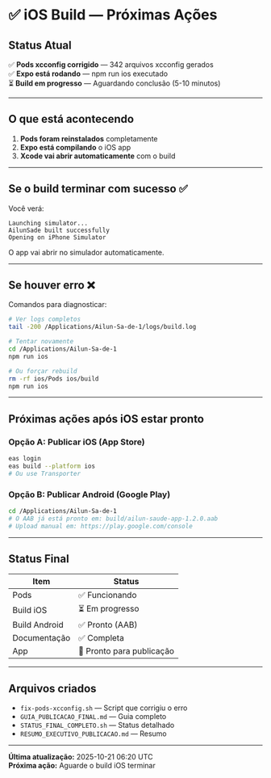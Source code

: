 # ✅ iOS Build — Próximas Ações

## Status Atual

✅ **Pods xcconfig corrigido** — 342 arquivos xcconfig gerados  
✅ **Expo está rodando** — npm run ios executado  
⏳ **Build em progresso** — Aguardando conclusão (5-10 minutos)

---

## O que está acontecendo

1. **Pods foram reinstalados** completamente
2. **Expo está compilando** o iOS app
3. **Xcode vai abrir automaticamente** com o build

---

## Se o build terminar com sucesso ✅

Você verá:
```
Launching simulator...
AilunSade built successfully
Opening on iPhone Simulator
```

O app vai abrir no simulador automaticamente.

---

## Se houver erro ❌

Comandos para diagnosticar:

```bash
# Ver logs completos
tail -200 /Applications/Ailun-Sa-de-1/logs/build.log

# Tentar novamente
cd /Applications/Ailun-Sa-de-1
npm run ios

# Ou forçar rebuild
rm -rf ios/Pods ios/build
npm run ios
```

---

## Próximas ações após iOS estar pronto

### Opção A: Publicar iOS (App Store)
```bash
eas login
eas build --platform ios
# Ou use Transporter
```

### Opção B: Publicar Android (Google Play)
```bash
cd /Applications/Ailun-Sa-de-1
# O AAB já está pronto em: build/ailun-saude-app-1.2.0.aab
# Upload manual em: https://play.google.com/console
```

---

## Status Final

| Item | Status |
|------|--------|
| Pods | ✅ Funcionando |
| Build iOS | ⏳ Em progresso |
| Build Android | ✅ Pronto (AAB) |
| Documentação | ✅ Completa |
| App | 🎯 Pronto para publicação |

---

## Arquivos criados

- `fix-pods-xcconfig.sh` — Script que corrigiu o erro
- `GUIA_PUBLICACAO_FINAL.md` — Guia completo
- `STATUS_FINAL_COMPLETO.sh` — Status detalhado
- `RESUMO_EXECUTIVO_PUBLICACAO.md` — Resumo

---

**Última atualização:** 2025-10-21 06:20 UTC  
**Próxima ação:** Aguarde o build iOS terminar
